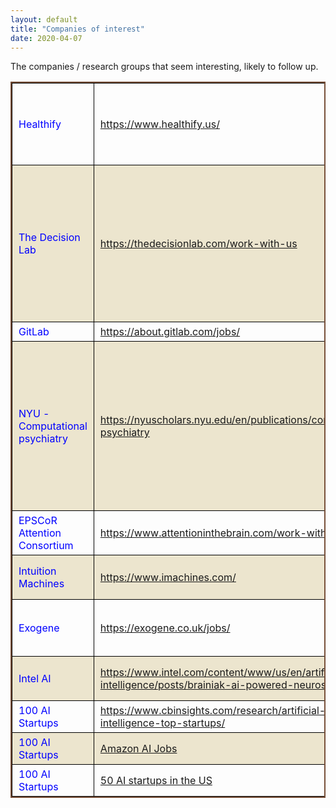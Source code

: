 ```yaml
---
layout: default
title: "Companies of interest"
date: 2020-04-07
---
```


The companies / research groups that seem interesting, likely to follow up. 
<style>
thead {color:green;}
tbody {color:blue;}
tfoot {color:red;}
th,td {
  border:1px solid black;
  padding: 5px 10px;
}
table{
    border: 2px solid #774F38;
    border-collapse: collapse;  
}
tr:nth-child(even){
    background-color:#ECE5CE;
}
</style>
<table border="1" width="100%">

<tr>
  <td>Healthify</td>
  <td><a href="https://www.healthify.us/"> https://www.healthify.us/ </a> </td>
  <td>"We help organizations address the social determinants of health"</td>
</tr>
<tr>
  <td>The Decision Lab</td>
  <td><a href="https://thedecisionlab.com/work-with-us"> https://thedecisionlab.com/work-with-us </a> </td>
  <td>"We are a Canadian non-profit on a unique mission to democratize behavioral science by diffusing knowledge about it and applying it for social good."</td>
</tr>
<tr>
  <td>GitLab</td>
  <td><a href="https://about.gitlab.com/jobs/"> https://about.gitlab.com/jobs/ </a> </td>
  <td>"Well, Gitlab."</td>
</tr>
<tr>
  <td>NYU - Computational psychiatry</td>
  <td><a href="https://nyuscholars.nyu.edu/en/publications/computational-psychiatry"> https://nyuscholars.nyu.edu/en/publications/computational-psychiatry </a> </td>
  <td>"Psychiatric disorders such as autism and schizophrenia, arise from abnormalities in brain systems that underlie cognitive, emotional, and social functions."</td>
</tr>
<tr>
  <td>EPSCoR Attention Consortium</td>
  <td><a href="https://www.attentioninthebrain.com/work-with-us"> https://www.attentioninthebrain.com/work-with-us </a> </td>
  <td>Dartmouth College</td>
</tr>
<tr>
  <td>Intuition Machines</td>
  <td><a href="https://www.imachines.com/"> https://www.imachines.com/ </a> </td>
  <td>Machine Learning at Web Scale</td>
</tr>
<tr>
  <td>Exogene</td>
  <td><a href="https://exogene.co.uk/jobs/"> https://exogene.co.uk/jobs/ </a> </td>
  <td>Accelerating cancer immunotherapy discovery</td>
</tr>
<tr>
  <td>Intel AI</td>
  <td><a href="https://www.intel.com/content/www/us/en/artificial-intelligence/posts/brainiak-ai-powered-neuroscience.html"> https://www.intel.com/content/www/us/en/artificial-intelligence/posts/brainiak-ai-powered-neuroscience.html </a> </td>
  <td>BrainIAK: AI-Powered Neuroscience</td>
</tr>
<tr>
  <td>100 AI Startups</td>
  <td><a href="https://www.cbinsights.com/research/artificial-intelligence-top-startups/"> https://www.cbinsights.com/research/artificial-intelligence-top-startups/ </a> </td>
  <td>CB Insights</td>
</tr>
<tr>
  <td>100 AI Startups</td>
  <td><a href="https://www.amazon.jobs/en/teams/amazonai?offset=0&result_limit=10&sort=relevant&distanceType=Mi&radius=24km&latitude=&longitude=&loc_group_id=&loc_query=&base_query=&city=&country=&region=&county=&query_options=&"> Amazon AI Jobs </a> </td>
  <td>Amazon AI</td>
</tr>
<tr>
  <td>100 AI Startups</td>
  <td><a href="https://www.forbes.com/sites/jilliandonfro/2019/09/17/ai-50-americas-most-promising-artificial-intelligence-companies/"> 50 AI startups in the US </a> </td>
  <td>Forbes list</td>
</tr>

</table>
